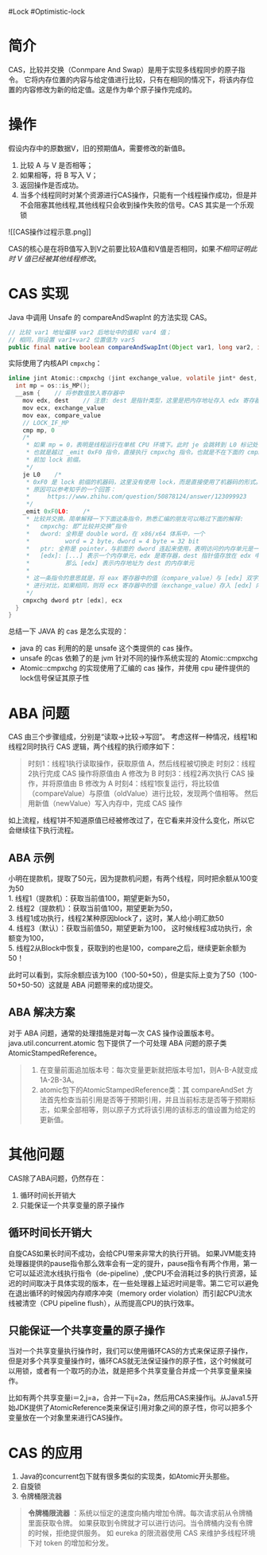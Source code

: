 #Lock #Optimistic-lock 
# 简介

CAS，比较并交换（Conmpare And Swap）是用于实现多线程同步的原子指令。
它将内存位置的内容与给定值进行比较，只有在相同的情况下，将该内存位置的内容修改为新的给定值。这是作为单个原子操作完成的。

# 操作
假设内存中的原数据V，旧的预期值A，需要修改的新值B。
1. 比较 A 与 V 是否相等；
2. 如果相等，将 B 写入 V；
3. 返回操作是否成功。
4. 当多个线程同时对某个资源进行CAS操作，只能有一个线程操作成功，但是并不会阻塞其他线程,其他线程只会收到操作失败的信号。CAS 其实是一个乐观锁

![[CAS操作过程示意.png]]

CAS的核心是在将B值写入到V之前要比较A值和V值是否相同，如果*不相同证明此时 V 值已经被其他线程修改*。

# CAS 实现
Java 中调用 Unsafe 的 compareAndSwapInt 的方法实现 CAS。
```java
// 比较 var1 地址偏移 var2 后地址中的值和 var4 值；
// 相同，则设置 var1+var2 位置值为 var5
public final native boolean compareAndSwapInt(Object var1, long var2, int var4, int var5);
```

实际使用了内核API `cmpxchg`：
```c
inline jint Atomic::cmpxchg (jint exchange_value, volatile jint* dest, jint compare_value) {  // 判断是否是多核 CPU
  int mp = os::is_MP();
  __asm {    // 将参数值放入寄存器中
    mov edx, dest    // 注意: dest 是指针类型，这里是把内存地址存入 edx 寄存器中
    mov ecx, exchange_value
    mov eax, compare_value    
    // LOCK_IF_MP
    cmp mp, 0
    /*
     * 如果 mp = 0，表明是线程运行在单核 CPU 环境下。此时 je 会跳转到 L0 标记处，
     * 也就是越过 _emit 0xF0 指令，直接执行 cmpxchg 指令。也就是不在下面的 cmpxchg 指令
     * 前加 lock 前缀。
     */
    je L0    /*
     * 0xF0 是 lock 前缀的机器码，这里没有使用 lock，而是直接使用了机器码的形式。至于这样做的
     * 原因可以参考知乎的一个回答：
     *     https://www.zhihu.com/question/50878124/answer/123099923
     */ 
    _emit 0xF0L0:    /*
     * 比较并交换。简单解释一下下面这条指令，熟悉汇编的朋友可以略过下面的解释:
     *   cmpxchg: 即“比较并交换”指令
     *   dword: 全称是 double word，在 x86/x64 体系中，一个 
     *          word = 2 byte，dword = 4 byte = 32 bit
     *   ptr: 全称是 pointer，与前面的 dword 连起来使用，表明访问的内存单元是一个双字单元
     *   [edx]: [...] 表示一个内存单元，edx 是寄存器，dest 指针值存放在 edx 中。
     *          那么 [edx] 表示内存地址为 dest 的内存单元
     *          
     * 这一条指令的意思就是，将 eax 寄存器中的值（compare_value）与 [edx] 双字内存单元中的值
     * 进行对比，如果相同，则将 ecx 寄存器中的值（exchange_value）存入 [edx] 内存单元中。
     */
    cmpxchg dword ptr [edx], ecx
  }
}
```

总结一下 JAVA 的 cas 是怎么实现的：

-   java 的 cas 利用的的是 unsafe 这个类提供的 cas 操作。
-   unsafe 的cas 依赖了的是 jvm 针对不同的操作系统实现的 Atomic::cmpxchg
-   Atomic::cmpxchg 的实现使用了汇编的 cas 操作，并使用 cpu 硬件提供的 lock信号保证其原子性


# ABA 问题
CAS 由三个步骤组成，分别是“读取->比较->写回”。 考虑这样一种情况，线程1和线程2同时执行 CAS 逻辑，两个线程的执行顺序如下：

> 时刻1：线程1执行读取操作，获取原值 A，然后线程被切换走
> 时刻2：线程2执行完成 CAS 操作将原值由 A 修改为 B 
> 时刻3：线程2再次执行 CAS 操作，并将原值由 B 修改为 A 
> 时刻4：线程1恢复运行，将比较值（compareValue）与原值（oldValue）进行比较，发现两个值相等。 然后用新值（newValue）写入内存中，完成 CAS 操作

如上流程，线程1并不知道原值已经被修改过了，在它看来并没什么变化，所以它会继续往下执行流程。

## ABA 示例
小明在提款机，提取了50元，因为提款机问题，有两个线程，同时把余额从100变为50  
    1. 线程1（提款机）：获取当前值100，期望更新为50，  
    2.  线程2（提款机）：获取当前值100，期望更新为50，  
    3.  线程1成功执行，线程2某种原因block了，这时，某人给小明汇款50  
    4.  线程3（默认）：获取当前值50，期望更新为100，  这时候线程3成功执行，余额变为100，  
   5.  线程2从Block中恢复，获取到的也是100，compare之后，继续更新余额为50！
    
此时可以看到，实际余额应该为100（100-50+50），但是实际上变为了50（100-50+50-50）这就是 ABA 问题带来的成功提交。


## ABA 解决方案
对于 ABA 问题，通常的处理措施是对每一次 CAS 操作设置版本号。java.util.concurrent.atomic 包下提供了一个可处理 ABA 问题的原子类 AtomicStampedReference。

> 1. 在变量前面追加版本号：每次变量更新就把版本号加1，则A-B-A就变成1A-2B-3A。
>  2. atomic包下的AtomicStampedReference类：其 compareAndSet 方法首先检查当前引用是否等于预期引用，并且当前标志是否等于预期标志，如果全部相等，则以原子方式将该引用的该标志的值设置为给定的更新值。


# 其他问题

CAS除了ABA问题，仍然存在：
1. 循环时间长开销大
2. 只能保证一个共享变量的原子操作

##  循环时间长开销大

自旋CAS如果长时间不成功，会给CPU带来非常大的执行开销。 如果JVM能支持处理器提供的pause指令那么效率会有一定的提升，pause指令有两个作用，第一它可以延迟流水线执行指令（de-pipeline）,使CPU不会消耗过多的执行资源，延迟的时间取决于具体实现的版本，在一些处理器上延迟时间是零。第二它可以避免在退出循环的时候因内存顺序冲突（memory order violation）而引起CPU流水线被清空（CPU pipeline flush），从而提高CPU的执行效率。

## 只能保证一个共享变量的原子操作

当对一个共享变量执行操作时，我们可以使用循环CAS的方式来保证原子操作，但是对多个共享变量操作时，循环CAS就无法保证操作的原子性，这个时候就可以用锁，或者有一个取巧的办法，就是把多个共享变量合并成一个共享变量来操作。

比如有两个共享变量i＝2,j=a，合并一下ij=2a，然后用CAS来操作ij。从Java1.5开始JDK提供了AtomicReference类来保证引用对象之间的原子性，你可以把多个变量放在一个对象里来进行CAS操作。

# CAS 的应用

1. Java的concurrent包下就有很多类似的实现类，如Atomic开头那些。 
2. 自旋锁 
3. 令牌桶限流器
> **令牌桶限流器** ：系统以恒定的速度向桶内增加令牌。每次请求前从令牌桶里面获取令牌。
> 如果获取到令牌就才可以进行访问。当令牌桶内没有令牌的时候，拒绝提供服务。
> 如 eureka 的限流器使用 CAS 来维护多线程环境下对 token 的增加和分发。